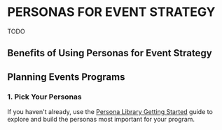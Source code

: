 # PERSONAS FOR EVENT STRATEGY

TODO

## Benefits of Using Personas for Event Strategy


## Planning Events Programs

### 1. Pick Your Personas

If you haven't already, use the [Persona Library Getting Started](https://github.com/DevRel-Foundation/persona-library) guide to explore and build the personas most important for your program.



